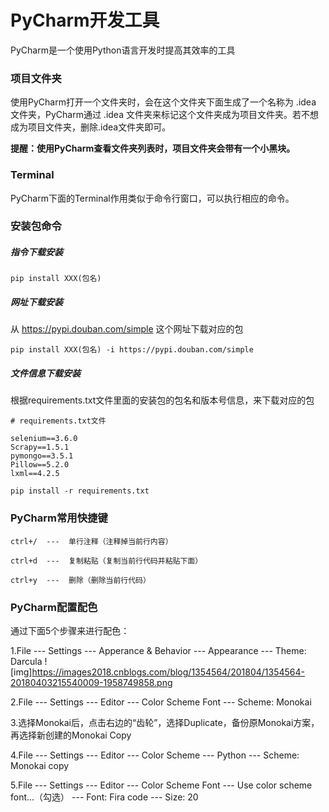 # PyCharm开发工具

PyCharm是一个使用Python语言开发时提高其效率的工具

### 项目文件夹

使用PyCharm打开一个文件夹时，会在这个文件夹下面生成了一个名称为 .idea 文件夹，PyCharm通过 .idea 文件夹来标记这个文件夹成为项目文件夹。若不想成为项目文件夹，删除.idea文件夹即可。

**提醒：使用PyCharm查看文件夹列表时，项目文件夹会带有一个小黑块。**

### Terminal

PyCharm下面的Terminal作用类似于命令行窗口，可以执行相应的命令。

### 安装包命令

##### 指令下载安装

```
pip install XXX(包名)
```

##### 网址下载安装

从 https://pypi.douban.com/simple 这个网址下载对应的包

```
pip install XXX(包名) -i https://pypi.douban.com/simple
```

##### 文件信息下载安装

根据requirements.txt文件里面的安装包的包名和版本号信息，来下载对应的包

```
# requirements.txt文件

selenium==3.6.0
Scrapy==1.5.1
pymongo==3.5.1
Pillow==5.2.0
lxml==4.2.5
```

```
pip install -r requirements.txt
```

### PyCharm常用快捷键

```
ctrl+/  ---  单行注释（注释掉当前行内容）

ctrl+d  ---  复制粘贴（复制当前行代码并粘贴下面）

ctrl+y  ---  删除（删除当前行代码）
```

### PyCharm配置配色

通过下面5个步骤来进行配色：

1.File --- Settings --- Apperance & Behavior --- Appearance --- Theme: Darcula
![img]https://images2018.cnblogs.com/blog/1354564/201804/1354564-20180403215540009-1958749858.png

2.File --- Settings --- Editor --- Color Scheme Font --- Scheme: Monokai

3.选择Monokai后，点击右边的“齿轮”，选择Duplicate，备份原Monokai方案，再选择新创建的Monokai Copy

4.File --- Settings --- Editor --- Color Scheme --- Python --- Scheme: Monokai copy

5.File --- Settings --- Editor --- Color Scheme Font --- Use color scheme font...（勾选） --- Font: Fira code --- Size: 20

